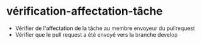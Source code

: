 # vérification-affectation-tâche

- Vérifier de l'affectation de la tâche au membre envoyeur du pullrequest
- Vérifier que le pull request a été envoyé vers la branche develop